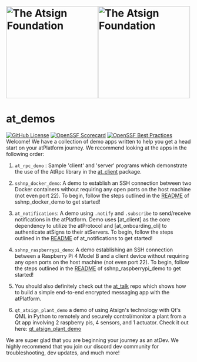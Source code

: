 <h1><a href="https://atsign.com#gh-light-mode-only"><img width=250px src="https://atsign.com/wp-content/uploads/2022/05/atsign-logo-horizontal-color2022.svg#gh-light-mode-only" alt="The Atsign Foundation"></a><a href="https://atsign.com#gh-dark-mode-only"><img width=250px src="https://atsign.com/wp-content/uploads/2023/08/atsign-logo-horizontal-reverse2022-Color.svg#gh-dark-mode-only" alt="The Atsign Foundation"></a></h1>

# at_demos

[![GitHub License](https://img.shields.io/badge/license-BSD3-blue.svg)](./LICENSE)
[![OpenSSF Scorecard](https://api.securityscorecards.dev/projects/github.com/atsign-foundation/at_demos/badge)](https://api.securityscorecards.dev/projects/github.com/atsign-foundation/at_demos)
[![OpenSSF Best Practices](https://www.bestpractices.dev/projects/8110/badge)](https://www.bestpractices.dev/projects/8110)
Welcome! We have a collection of demo apps written to help you get a head start
on your atPlatform journey. We recommend looking at the apps in the following
order:

1. `at_rpc_demo` : Sample 'client' and 'server' programs which demonstrate
   the use of the AtRpc library in the
   [at_client](https://pub.dev/packages/at_client) package.

2. `sshnp_docker_demo`: A demo to establish an SSH connection between two
   Docker containers without requiring any open ports on the host machine (not
   even port 22). To begin, follow the steps outlined in
   the [README](./sshnp_docker_demo/README.md) of sshnp_docker_demo to get
   started!

3. `at_notifications`: A demo using `.notify` and `.subscribe` to send/receive
   notifications in the atPlatform. Demo uses [at_client] as the core dependency
   to utilize the atProtocol and [at_onboarding_cli] to authenticate atSigns to
   their atServers. To begin, follow the steps outlined in
   the [README](./at_notifications/README.md) of at_notifications to get
   started!

4. `sshnp_raspberrypi_demo`: A demo establishing an SSH connection between a
   Raspberry Pi 4 Model B and a client device without requiring any open ports
   on the host machine (not even port 22). To begin, follow the steps outlined
   in the [README](./sshnp_raspberrypi_demo/README.md) of sshnp_raspberrypi_demo
   to get started!

5. You should also definitely check out the
   [at_talk](https://github.com/atsign-foundation/at_talk) repo which
   shows how to build a simple end-to-end encrypted messaging app with the
   atPlatform.

6. `qt_atsign_plant_demo` a demo of using Atsign's technology with Qt's QML in Python to remotely and securely control/monitor a plant from a Qt app involving 2 raspberry pis, 4 sensors, and 1 actuator. Check it out here: [qt_atsign_plant_demo](./qt_atsign_plant_demo/)

We are super glad that you are beginning your journey as an atDev. We highly
recommend that you join our discord dev community for troubleshooting, dev
updates, and much more!
